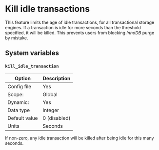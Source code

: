 # Kill idle transactions

This feature limits the age of idle transactions, for all transactional storage
engines. If a transaction is idle for more seconds than the threshold
specified, it will be killed. This prevents users from blocking *InnoDB* purge
by mistake.

## System variables

### `kill_idle_transaction`

| Option         | Description        |
| -------------- | ------------------ |
| Config file    | Yes                |
| Scope:         | Global             |
| Dynamic:       | Yes                |
| Data type      | Integer            |
| Default value  | 0 (disabled)       |
| Units          | Seconds            |

If non-zero, any idle transaction will be killed after being idle for this many seconds.
